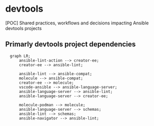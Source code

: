# devtools
[POC] Shared practices, workflows and decisions impacting Ansible devtools projects

## Primarly devtools project dependencies

```mermaid
  graph LR;
      ansible-lint-action --> creator-ee;
      creator-ee --> ansible-lint;

      ansible-lint --> ansible-compat;
      molecule --> ansible-compat;
      creator-ee --> molecule;
      vscode-ansible --> ansible-language-server;
      ansible-language-server --> ansible-lint;
      ansible-language-server --> creator-ee;

      molecule-podman --> molecule;
      ansible-language-server --> schemas;
      ansible-lint --> schemas;
      ansible-navigator --> ansible-lint;
```
